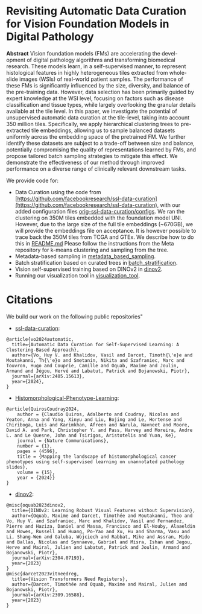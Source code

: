 # Revisiting Automatic Data Curation for Vision Foundation Models in Digital Pathology

**Abstract** Vision foundation models (FMs) are accelerating the devel- opment of digital pathology algorithms and transforming biomedical research. These models learn, in a self-supervised manner, to represent histological features in highly heterogeneous tiles extracted from whole-slide images (WSIs) of real-world patient samples. The performance of these FMs is significantly influenced by the size, diversity, and balance of the pre-training data. However, data selection has been primarily guided by expert knowledge at the WSI level, focusing on factors such as disease classification and tissue types, while largely overlooking the granular details available at the tile level. In this paper, we investigate the potential of unsupervised automatic data curation at the tile-level, taking into account 350 million tiles. Specifically, we apply hierarchical clustering trees to pre-extracted tile embeddings, allowing us to sample balanced datasets uniformly across the embedding space of the pretrained FM. We further identify these datasets are subject to a trade-off between size and balance, potentially compromising the quality of representations learned by FMs, and propose tailored batch sampling strategies to mitigate this effect. We demonstrate the effectiveness of our method through improved performance on a diverse range of clinically relevant downstream tasks.

We provide code for:
* Data Curation using the code from [https://github.com/facebookresearch/ssl-data-curation](https://github.com/facebookresearch/ssl-data-curation), with our added configuration files [orig-ssl-data-curation/configs](https://github.com/facebookresearch/ssl-data-curation/tree/63b3073db596d2fddf9eeb83112cbcedbda81419/configs). We ran the clustering on 350M tiles embedded with the foundation model UNI. However, due to the large size of the full tile embeddings (~670GB), we will provide the embeddings file on acceptance. It is however possible to trace back the 350M tiles from TCGA and GTEx. We describe how to do this in [README.md]()
  Please follow the instructions from the Meta repository for k-means clustering and sampling from the tree. 
* Metadata-based sampling in [metadata_based_sampling](metadata_based_sampling).
* Batch stratification based on curated trees in [batch_stratification](batch_stratification).
* Vision self-supervised training based on DINOv2 in [dinov2](dinov2).
* Running our visualization tool in [visualization_tool](visualization_tool).


# Citations
We build our work on the following public repositories"

-  [ssl-data-curation](https://github.com/facebookresearch/ssl-data-curation):
```
@article{vo2024automatic,
  title={Automatic Data Curation for Self-Supervised Learning: A Clustering-Based Approach},
  author={Vo, Huy V. and Khalidov, Vasil and Darcet, Timoth{\'e}e and Moutakanni, Th{\'e}o and Smetanin, Nikita and Szafraniec, Marc and Touvron, Hugo and Couprie, Camille and Oquab, Maxime and Joulin, Armand and Jégou, Hervé and Labatut, Patrick and Bojanowski, Piotr},
  journal={arXiv:2405.15613},
  year={2024},
}
```
- [Histomorphological-Phenotype-Learning](https://github.com/AdalbertoCq/Histomorphological-Phenotype-Learning/tree/master):
```
@article{QuirosCoudray2024,
	author = {Claudio Quiros, Adalberto and Coudray, Nicolas and Yeaton, Anna and Yang, Xinyu and Liu, Bojing and Le, Hortense and Chiriboga, Luis and Karimkhan, Afreen and Narula, Navneet and Moore, David A. and Park, Christopher Y. and Pass, Harvey and Moreira, Andre L. and Le Quesne, John and Tsirigos, Aristotelis and Yuan, Ke},
	journal = {Nature Communications},
	number = {1},
	pages = {4596},
	title = {Mapping the landscape of histomorphological cancer phenotypes using self-supervised learning on unannotated pathology slides},
	volume = {15},
	year = {2024}}
}
```

- [dinov2](https://github.com/facebookresearch/dinov2):
```
@misc{oquab2023dinov2,
  title={DINOv2: Learning Robust Visual Features without Supervision},
  author={Oquab, Maxime and Darcet, Timothée and Moutakanni, Theo and Vo, Huy V. and Szafraniec, Marc and Khalidov, Vasil and Fernandez, Pierre and Haziza, Daniel and Massa, Francisco and El-Nouby, Alaaeldin and Howes, Russell and Huang, Po-Yao and Xu, Hu and Sharma, Vasu and Li, Shang-Wen and Galuba, Wojciech and Rabbat, Mike and Assran, Mido and Ballas, Nicolas and Synnaeve, Gabriel and Misra, Ishan and Jegou, Herve and Mairal, Julien and Labatut, Patrick and Joulin, Armand and Bojanowski, Piotr},
  journal={arXiv:2304.07193},
  year={2023}
}
@misc{darcet2023vitneedreg,
  title={Vision Transformers Need Registers},
  author={Darcet, Timothée and Oquab, Maxime and Mairal, Julien and Bojanowski, Piotr},
  journal={arXiv:2309.16588},
  year={2023}
}
```
